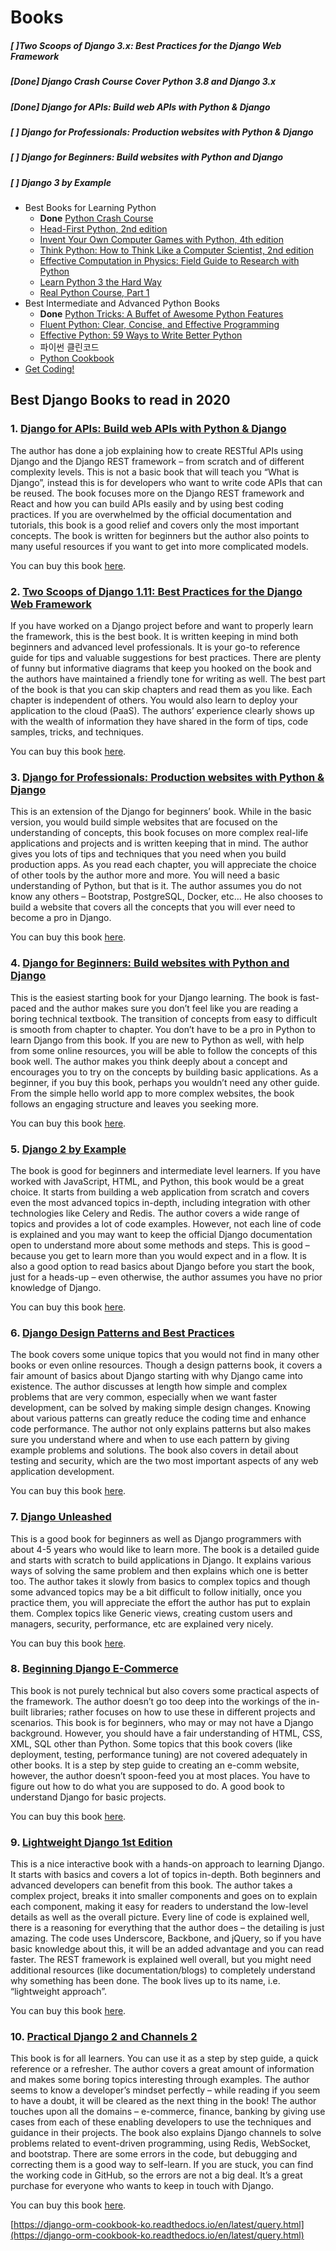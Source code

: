 # Books

##### [ ]Two Scoops of Django 3.x: Best Practices for the Django Web Framework

##### [Done] Django Crash Course Cover Python 3.8 and Django 3.x

##### [Done] Django for APIs: Build web APIs with Python & Django

##### [ ] Django for Professionals: Production websites with Python & Django

##### [ ] Django for Beginners: Build websites with Python and Django

##### [ ] Django 3 by Example



- Best Books for Learning Python
  - **Done** [Python Crash Course](https://realpython.com/best-python-books/#python-crash-course)
  - [Head-First Python, 2nd edition](https://realpython.com/best-python-books/#head-first-python-2nd-edition)
  - [Invent Your Own Computer Games with Python, 4th edition](https://realpython.com/best-python-books/#invent-your-own-computer-games-with-python-4th-edition)
  - [Think Python: How to Think Like a Computer Scientist, 2nd edition](https://realpython.com/best-python-books/#think-python-how-to-think-like-a-computer-scientist-2nd-edition)
  - [Effective Computation in Physics: Field Guide to Research with Python](https://realpython.com/best-python-books/#effective-computation-in-physics-field-guide-to-research-with-python)
  - [Learn Python 3 the Hard Way](https://realpython.com/best-python-books/#learn-python-3-the-hard-way)
  - [Real Python Course, Part 1](https://realpython.com/best-python-books/#real-python-course-part-1)
- Best Intermediate and Advanced Python Books
  - **Done** [Python Tricks: A Buffet of Awesome Python Features](https://realpython.com/best-python-books/#python-tricks-a-buffet-of-awesome-python-features)
  - [Fluent Python: Clear, Concise, and Effective Programming](https://realpython.com/best-python-books/#fluent-python-clear-concise-and-effective-programming)
  - [Effective Python: 59 Ways to Write Better Python](https://realpython.com/best-python-books/#effective-python-59-ways-to-write-better-python)
  - 파이썬 클린코드
  - [Python Cookbook](https://realpython.com/best-python-books/#python-cookbook)
- [Get Coding!](https://realpython.com/best-python-books/#get-coding)

## **Best Django Books to read in 2020**

### **1. [Django for APIs: Build web APIs with Python & Django](https://geni.us/mTTAX)**

The author has done a job explaining how to create RESTful APIs using Django and the Django REST framework – from scratch and of different complexity levels. This is not a basic book that will teach you “What is Django”, instead this is for developers who want to write code APIs that can be reused. The book focuses more on the Django REST framework and React and how you can build APIs easily and by using best coding practices. If you are overwhelmed by the official documentation and tutorials, this book is a good relief and covers only the most important concepts. The book is written for beginners but the author also points to many useful resources if you want to get into more complicated models.

You can buy this book [here](https://geni.us/mTTAX).

### **2. [Two Scoops of Django 1.11: Best Practices for the Django Web Framework](https://geni.us/P3Tao28)**

If you have worked on a Django project before and want to properly learn the framework, this is the best book. It is written keeping in mind both beginners and advanced level professionals. It is your go-to reference guide for tips and valuable suggestions for best practices. There are plenty of funny but informative diagrams that keep you hooked on the book and the authors have maintained a friendly tone for writing as well. The best part of the book is that you can skip chapters and read them as you like. Each chapter is independent of others. You would also learn to deploy your application to the cloud (PaaS). The authors’ experience clearly shows up with the wealth of information they have shared in the form of tips, code samples, tricks, and techniques.

You can buy this book [here](https://geni.us/P3Tao28).

### **3. [Django for Professionals: Production websites with Python & Django](https://geni.us/ekIC)**

This is an extension of the Django for beginners’ book. While in the basic version, you would build simple websites that are focused on the understanding of concepts, this book focuses on more complex real-life applications and projects and is written keeping that in mind. The author gives you lots of tips and techniques that you need when you build production apps. As you read each chapter, you will appreciate the choice of other tools by the author more and more. You will need a basic understanding of Python, but that is it. The author assumes you do not know any others – Bootstrap, PostgreSQL, Docker, etc… He also chooses to build a website that covers all the concepts that you will ever need to become a pro in Django. 

You can buy this book [here](https://geni.us/ekIC).

### **4.** **[Django for Beginners: Build websites with Python and Django](https://geni.us/QDwzEI)**

This is the easiest starting book for your Django learning. The book is fast-paced and the author makes sure you don’t feel like you are reading a boring technical textbook. The transition of concepts from easy to difficult is smooth from chapter to chapter. You don’t have to be a pro in Python to learn Django from this book. If you are new to Python as well, with help from some online resources, you will be able to follow the concepts of this book well. The author makes you think deeply about a concept and encourages you to try on the concepts by building basic applications. As a beginner, if you buy this book, perhaps you wouldn’t need any other guide. From the simple hello world app to more complex websites, the book follows an engaging structure and leaves you seeking more. 

You can buy this book [here](https://geni.us/QDwzEI).

### **5. [Django 2 by Example](https://geni.us/lzCWVzv)**

The book is good for beginners and intermediate level learners. If you have worked with JavaScript, HTML, and Python, this book would be a great choice. It starts from building a web application from scratch and covers even the most advanced topics in-depth, including integration with other technologies like Celery and Redis. The author covers a wide range of topics and provides a lot of code examples. However, not each line of code is explained and you may want to keep the official Django documentation open to understand more about some methods and steps. This is good – because you get to learn more than you would expect and in a flow. It is also a good option to read basics about Django before you start the book, just for a heads-up – even otherwise, the author assumes you have no prior knowledge of Django.

You can buy this book [here](https://geni.us/lzCWVzv).

### **6. [Django Design Patterns and Best Practices](https://geni.us/SA53o)**

The book covers some unique topics that you would not find in many other books or even online resources. Though a design patterns book, it covers a fair amount of basics about Django starting with why Django came into existence. The author discusses at length how simple and complex problems that are very common, especially when we want faster development, can be solved by making simple design changes. Knowing about various patterns can greatly reduce the coding time and enhance code performance. The author not only explains patterns but also makes sure you understand where and when to use each pattern by giving example problems and solutions. The book also covers in detail about testing and security, which are the two most important aspects of any web application development.

You can buy this book [here](https://geni.us/SA53o).

### **7. [Django Unleashed](https://geni.us/jG4cguk)**

This is a good book for beginners as well as Django programmers with about 4-5 years who would like to learn more. The book is a detailed guide and starts with scratch to build applications in Django. It explains various ways of solving the same problem and then explains which one is better too. The author takes it slowly from basics to complex topics and though some advanced topics may be a bit difficult to follow initially, once you practice them, you will appreciate the effort the author has put to explain them. Complex topics like Generic views, creating custom users and managers, security, performance, etc are explained very nicely.

You can buy this book [here](https://geni.us/jG4cguk).

### 8. [**Beginning Django E-Commerce**](https://geni.us/Zogc)

This book is not purely technical but also covers some practical aspects of the framework. The author doesn’t go too deep into the workings of the in-built libraries; rather focuses on how to use these in different projects and scenarios. This book is for beginners, who may or may not have a Django background. However, you should have a fair understanding of HTML, CSS, XML, SQL other than Python. Some topics that this book covers (like deployment, testing, performance tuning) are not covered adequately in other books. It is a step by step guide to creating an e-comm website, however, the author doesn’t spoon-feed you at most places. You have to figure out how to do what you are supposed to do. A good book to understand Django for basic projects. 

You can buy this book [here](https://geni.us/Zogc).

### **9. [Lightweight Django 1st Edition](https://geni.us/vrzz)**

This is a nice interactive book with a hands-on approach to learning Django. It starts with basics and covers a lot of topics in-depth. Both beginners and advanced developers can benefit from this book. The author takes a complex project, breaks it into smaller components and goes on to explain each component, making it easy for readers to understand the low-level details as well as the overall picture. Every line of code is explained well, there is a reasoning for everything that the author does – the detailing is just amazing. The code uses Underscore, Backbone, and jQuery, so if you have basic knowledge about this, it will be an added advantage and you can read faster. The REST framework is explained well overall, but you might need additional resources (like documentation/blogs) to completely understand why something has been done. The book lives up to its name, i.e. “lightweight approach”.

You can buy this book [here](https://geni.us/vrzz).

### **10.** **[Practical Django 2 and Channels 2](https://geni.us/MRJFKC3)**

This book is for all learners. You can use it as a step by step guide, a quick reference or a refresher. The author covers a great amount of information and makes some boring topics interesting through examples. The author seems to know a developer’s mindset perfectly – while reading if you seem to have a doubt, it will be cleared as the next thing in the book! The author touches upon all the domains – e-commerce, finance, banking by giving use cases from each of these enabling developers to use the techniques and guidance in their projects. The book also explains Django channels to solve problems related to event-driven programming, using Redis, WebSocket, and bootstrap. There are some errors in the code, but debugging and correcting them is a good way to self-learn. If you are stuck, you can find the working code in GitHub, so the errors are not a big deal. It’s a great purchase for everyone who wants to keep in touch with Django.

You can buy this book [here](https://geni.us/MRJFKC3).



[https://django-orm-cookbook-ko.readthedocs.io/en/latest/query.html](https://django-orm-cookbook-ko.readthedocs.io/en/latest/query.html)